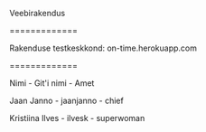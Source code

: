 Veebirakendus

=============

Rakenduse testkeskkond: on-time.herokuapp.com

=============

Nimi              - Git'i nimi    - Amet


Jaan Janno        - jaanjanno     - chief

Kristiina Ilves   - ilvesk        - superwoman
